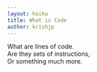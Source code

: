 ```yaml
---
layout: haiku
title: What is Code
author: krishjp
---
```


What are lines of code. <br>
Are they sets of instructions, <br>
Or something much more. <br>